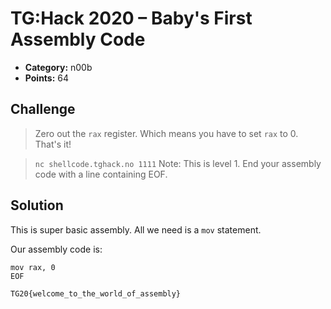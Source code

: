 # TG:Hack 2020 – Baby's First Assembly Code

* **Category:** n00b
* **Points:** 64

## Challenge

> Zero out the `rax` register. Which means you have to set `rax` to 0. That's it!

> `nc shellcode.tghack.no 1111`
> Note: This is level 1. End your assembly code with a line containing EOF.

## Solution

This is super basic assembly. All we need is a `mov` statement.

Our assembly code is:
```
mov rax, 0
EOF
```

```
TG20{welcome_to_the_world_of_assembly}
```